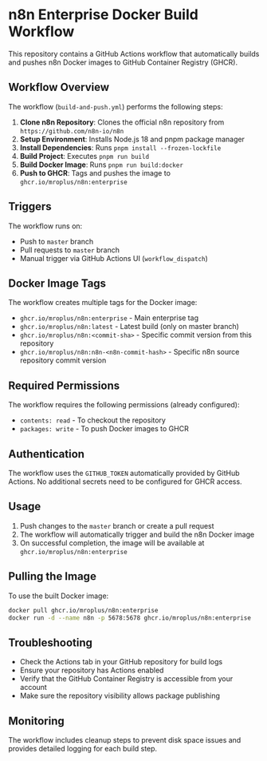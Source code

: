 # n8n Enterprise Docker Build Workflow

This repository contains a GitHub Actions workflow that automatically builds and pushes n8n Docker images to GitHub Container Registry (GHCR).

## Workflow Overview

The workflow (`build-and-push.yml`) performs the following steps:

1. **Clone n8n Repository**: Clones the official n8n repository from `https://github.com/n8n-io/n8n`
2. **Setup Environment**: Installs Node.js 18 and pnpm package manager
3. **Install Dependencies**: Runs `pnpm install --frozen-lockfile`
4. **Build Project**: Executes `pnpm run build`
5. **Build Docker Image**: Runs `pnpm run build:docker`
6. **Push to GHCR**: Tags and pushes the image to `ghcr.io/mroplus/n8n:enterprise`

## Triggers

The workflow runs on:
- Push to `master` branch
- Pull requests to `master` branch
- Manual trigger via GitHub Actions UI (`workflow_dispatch`)

## Docker Image Tags

The workflow creates multiple tags for the Docker image:
- `ghcr.io/mroplus/n8n:enterprise` - Main enterprise tag
- `ghcr.io/mroplus/n8n:latest` - Latest build (only on master branch)
- `ghcr.io/mroplus/n8n:<commit-sha>` - Specific commit version from this repository
- `ghcr.io/mroplus/n8n:n8n-<n8n-commit-hash>` - Specific n8n source repository commit version

## Required Permissions

The workflow requires the following permissions (already configured):
- `contents: read` - To checkout the repository
- `packages: write` - To push Docker images to GHCR

## Authentication

The workflow uses the `GITHUB_TOKEN` automatically provided by GitHub Actions. No additional secrets need to be configured for GHCR access.

## Usage

1. Push changes to the `master` branch or create a pull request
2. The workflow will automatically trigger and build the n8n Docker image
3. On successful completion, the image will be available at `ghcr.io/mroplus/n8n:enterprise`

## Pulling the Image

To use the built Docker image:

```bash
docker pull ghcr.io/mroplus/n8n:enterprise
docker run -d --name n8n -p 5678:5678 ghcr.io/mroplus/n8n:enterprise
```

## Troubleshooting

- Check the Actions tab in your GitHub repository for build logs
- Ensure your repository has Actions enabled
- Verify that the GitHub Container Registry is accessible from your account
- Make sure the repository visibility allows package publishing

## Monitoring

The workflow includes cleanup steps to prevent disk space issues and provides detailed logging for each build step.